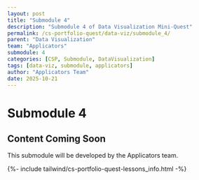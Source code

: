 ```yaml
---
layout: post
title: "Submodule 4"
description: "Submodule 4 of Data Visualization Mini-Quest"
permalink: /cs-portfolio-quest/data-viz/submodule_4/
parent: "Data Visualization"
team: "Applicators"
submodule: 4
categories: [CSP, Submodule, DataVisualization]
tags: [data-viz, submodule, applicators]
author: "Applicators Team"
date: 2025-10-21
---
```


# Submodule 4

## Content Coming Soon
This submodule will be developed by the Applicators team.

{%- include tailwind/cs-portfolio-quest-lessons_info.html -%}